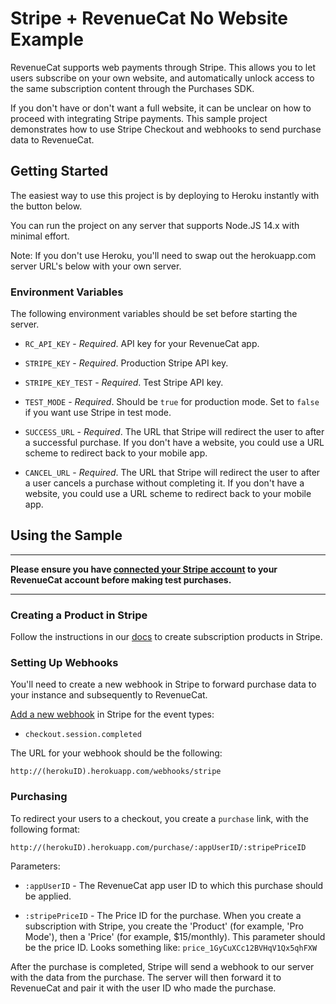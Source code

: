 # Stripe + RevenueCat No Website Example

RevenueCat supports web payments through Stripe. This allows you to let users subscribe on your own website, and automatically unlock access to the same subscription content through the Purchases SDK.

If you don't have or don't want a full website, it can be unclear on how to proceed with integrating Stripe payments. This sample project demonstrates how to use Stripe Checkout and webhooks to send purchase data to RevenueCat.

## Getting Started

The easiest way to use this project is by deploying to Heroku instantly with the button below.

<!-- Heroku Button -->

You can run the project on any server that supports Node.JS 14.x with minimal effort. 

Note: If you don't use Heroku, you'll need to swap out the herokuapp.com server URL's below with your own server.

### Environment Variables

The following environment variables should be set before starting the server.

- `RC_API_KEY` - *Required*. API key for your RevenueCat app.

- `STRIPE_KEY` - *Required*. Production Stripe API key.

- `STRIPE_KEY_TEST` - *Required*. Test Stripe API key.

- `TEST_MODE` - *Required*. Should be `true` for production mode. Set to `false` if you want use Stripe in test mode.

- `SUCCESS_URL` - *Required*. The URL that Stripe will redirect the user to after a successful purchase. If you don't have a website, you could use a URL scheme to redirect back to your mobile app.

- `CANCEL_URL` - *Required*. The URL that Stripe will redirect the user to after a user cancels a purchase without completing it. If you don't have a website, you could use a URL scheme to redirect back to your mobile app.

## Using the Sample

---

**Please ensure you have [connected your Stripe account](https://docs.revenuecat.com/docs/stripe#1-connect-with-stripe) to your RevenueCat account before making test purchases.**

---

### Creating a Product in Stripe

Follow the instructions in our [docs](https://docs.revenuecat.com/docs/stripe-products) to create subscription products in Stripe.

### Setting Up Webhooks

You'll need to create a new webhook in Stripe to forward purchase data to your instance and subsequently to RevenueCat.

[Add a new webhook](https://dashboard.stripe.com/test/webhooks) in Stripe for the event types:

- `checkout.session.completed`

The URL for your webhook should be the following:

`http://(herokuID).herokuapp.com/webhooks/stripe`


### Purchasing

To redirect your users to a checkout, you create a `purchase` link, with the following format:

`http://(herokuID).herokuapp.com/purchase/:appUserID/:stripePriceID`

Parameters:

- `:appUserID` - The RevenueCat app user ID to which this purchase should be applied.

- `:stripePriceID` - The Price ID for the purchase. When you create a subscription with Stripe, you create the 'Product' (for example, 'Pro Mode'), then a 'Price' (for example, $15/monthly). This parameter should be the price ID. Looks something like: `price_1GyCuXCc12BVHqV1Qx5qhFXW`

After the purchase is completed, Stripe will send a webhook to our server with the data from the purchase. The server will then forward it to RevenueCat and pair it with the user ID who made the purchase.
